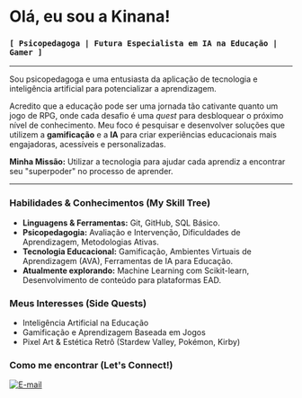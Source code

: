 # Olá, eu sou a Kinana! 

### `[ Psicopedagoga | Futura Especialista em IA na Educação | Gamer ]`

---

Sou psicopedagoga e uma entusiasta da aplicação de tecnologia e inteligência artificial para potencializar a aprendizagem. 

Acredito que a educação pode ser uma jornada tão cativante quanto um jogo de RPG, onde cada desafio é uma *quest* para desbloquear o próximo nível de conhecimento. Meu foco é pesquisar e desenvolver soluções que utilizem a **gamificação** e a **IA** para criar experiências educacionais mais engajadoras, acessíveis e personalizadas.

**Minha Missão:** Utilizar a tecnologia para ajudar cada aprendiz a encontrar seu "superpoder" no processo de aprender.

---

### Habilidades & Conhecimentos (My Skill Tree)

* **Linguagens & Ferramentas:** Git, GitHub, SQL Básico.
* **Psicopedagogia:** Avaliação e Intervenção, Dificuldades de Aprendizagem, Metodologias Ativas.
* **Tecnologia Educacional:** Gamificação, Ambientes Virtuais de Aprendizagem (AVA), Ferramentas de IA para Educação.
* **Atualmente explorando:** Machine Learning com Scikit-learn, Desenvolvimento de conteúdo para plataformas EAD.

### Meus Interesses (Side Quests)

* Inteligência Artificial na Educação
* Gamificação e Aprendizagem Baseada em Jogos
* Pixel Art & Estética Retrô (Stardew Valley, Pokémon, Kirby)

### Como me encontrar (Let's Connect!)

[![E-mail](https://img.shields.io/badge/-Email-000?style=for-the-badge&logo=microsoft-outlook&logoColor=white)](mailto:acop@academico.ufpb.br)
